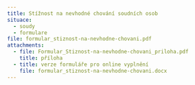 ```yaml
---
title: Stížnost na nevhodné chování soudních osob
situace:
  - soudy
  - formulare
file: formular_stiznost-na-nevhodne-chovani.pdf
attachments:
  - file: Formular_Stiznost-na-nevhodne-chovani_priloha.pdf
    title: příloha
  - title: verze formuláře pro online vyplnění
    file: formular_stiznost-na-nevhodne-chovani.docx
---
```

